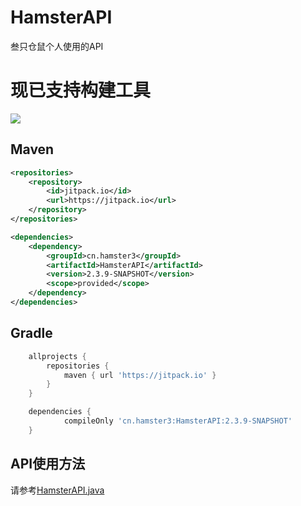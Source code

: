 # HamsterAPI
叁只仓鼠个人使用的API

# 现已支持构建工具
[![](https://jitpack.io/v/cn.hamster3/HamsterAPI.svg)](https://jitpack.io/#cn.hamster3/HamsterAPI)
## Maven
```xml
<repositories>
    <repository>
        <id>jitpack.io</id>
        <url>https://jitpack.io</url>
    </repository>
</repositories>
```
```xml
<dependencies>
    <dependency>
        <groupId>cn.hamster3</groupId>
        <artifactId>HamsterAPI</artifactId>
        <version>2.3.9-SNAPSHOT</version>
        <scope>provided</scope>
    </dependency>
</dependencies>
```
## Gradle
```gradle
	allprojects {
		repositories {
			maven { url 'https://jitpack.io' }
		}
	}
```
```gradle
	dependencies {
	        compileOnly 'cn.hamster3:HamsterAPI:2.3.9-SNAPSHOT'
	}
```

## API使用方法
请参考[HamsterAPI.java](https://github.com/ViosinDeng/HamsterAPI/blob/master/src/main/java/cn/hamster3/api/HamsterAPI.java)
